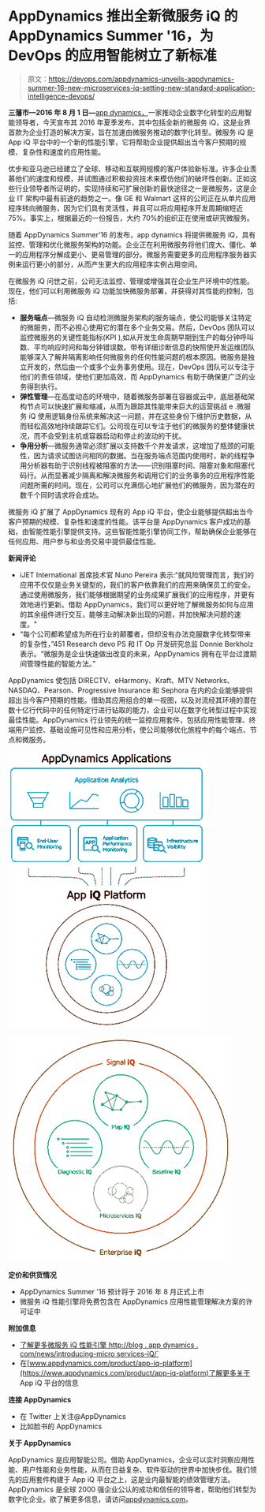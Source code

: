# AppDynamics 推出全新微服务 iQ 的 AppDynamics Summer '16，为 DevOps 的应用智能树立了新标准

> 原文：<https://devops.com/appdynamics-unveils-appdynamics-summer-16-new-microservices-iq-setting-new-standard-application-intelligence-devops/>

**三藩市—2016 年 8 月 1 日—**[app dynamics，](https://www.appdynamics.com/)一家推动企业数字化转型的应用智能领导者，今天宣布其 2016 年夏季发布，其中包括全新的微服务 iQ，这是业界首款为企业打造的解决方案，旨在加速由微服务推动的数字化转型。微服务 iQ 是 App iQ 平台中的一个新的性能引擎，它将帮助企业提供超出当今客户预期的规模、复杂性和速度的应用性能。

优步和亚马逊已经建立了全球、移动和互联网规模的客户体验新标准。许多企业羡慕他们的速度和规模，并试图通过积极投资技术来模仿他们的破坏性创新。正如这些行业领导者所证明的，实现持续和可扩展创新的最快途径之一是微服务，这是企业 IT 架构中最有前途的趋势之一。像 GE 和 Walmart 这样的公司正在从单片应用程序转向微服务，因为它们具有灵活性，并且可以将应用程序开发周期缩短近 75%。事实上，根据最近的一份报告，大约 70%的组织正在使用或研究微服务。

随着 AppDynamics Summer’16 的发布，app dynamics 将提供微服务 iQ，具有监控、管理和优化微服务架构的功能。企业正在利用微服务将他们庞大、僵化、单一的应用程序分解成更小、更易管理的部分。微服务需要更多的应用程序服务器实例来运行更小的部分，从而产生更大的应用程序实例占用空间。

在微服务 iQ 问世之前，公司无法监控、管理或增强其在企业生产环境中的性能。现在，他们可以利用微服务 iQ 功能加快微服务部署，并获得对其性能的控制，包括:

*   **服务端点**—微服务 iQ 自动检测微服务架构的服务端点，使公司能够关注特定的微服务，而不必担心使用它的潜在多个业务交易。然后，DevOps 团队可以监控微服务的关键性能指标(KPI ),如从开发生命周期早期到生产的每分钟呼叫数、平均响应时间和每分钟错误数。带有详细诊断信息的快照使开发运维团队能够深入了解并隔离影响任何微服务的任何性能问题的根本原因。微服务是独立开发的，然后由一个或多个业务事务使用。现在，DevOps 团队可以专注于他们的责任领域，使他们更加高效，而 AppDynamics 有助于确保更广泛的业务得到执行。
*   **弹性管理**—在高度动态的环境中，随着微服务部署在容器或云中，底层基础架构节点可以快速扩展和缩减，从而为跟踪其性能带来巨大的运营挑战
    e .微服务 iQ 使用逻辑身份系统来解决这一问题，并在这些身份下维护历史数据，从而轻松高效地持续跟踪它们。公司现在可以专注于他们的微服务的整体健康状况，而不会受到主机或容器启动和停止的波动的干扰。
*   **争用分析**—微服务通常必须扩展以支持数千个并发请求，这增加了瓶颈的可能性，因为请求试图访问相同的数据。当在服务端点范围内使用时，新的线程争用分析器有助于识别线程被阻塞的方法——识别阻塞时间、阻塞对象和阻塞代码行。从而显著减少隔离和解决微服务和调用它们的业务事务的应用程序性能问题所需的时间。现在，公司可以充满信心地扩展他们的微服务，因为潜在的数千个同时请求将会成功。

微服务 iQ 扩展了 AppDynamics 现有的 App iQ 平台，使企业能够提供超出当今客户预期的规模、复杂性和速度的性能。该平台是 AppDynamics 客户成功的基础，由智能性能引擎提供支持。这些智能性能引擎协同工作，帮助确保企业能够在任何应用、用户参与和业务交易中提供最佳性能。

**新闻评论**

*   iJET International 首席技术官 Nuno Pereira 表示:“就风险管理而言，我们的应用不仅仅是业务关键型的，我们的客户依靠我们的应用来确保员工的安全。通过使用微服务，我们能够根据期望的业务成果扩展我们的应用程序，并更有效地进行更新。借助 AppDynamics，我们可以更好地了解微服务如何与应用的其余组件进行交互，能够主动解决新出现的问题，并加快解决问题的速度。"
*   “每个公司都希望成为所在行业的颠覆者，但却没有办法克服数字化转型带来的复杂性，”451 Research devo PS 和 IT Op 开发研究总监 Donnie Berkholz 表示。“微服务是企业快速做出改变的未来，AppDynamics 拥有在平台过渡期间管理性能的智能方法。”

AppDynamics 使包括 DIRECTV、eHarmony、Kraft、MTV Networks、NASDAQ、Pearson、Progressive Insurance 和 Sephora 在内的企业能够提供超出当今客户预期的性能。借助其应用组合的单一视图，以及对流经其环境的潜在数十亿行代码中的任何特定行进行钻取的能力，企业可以在数字化转型过程中实现最佳性能。AppDynamics 行业领先的统一监控应用套件，包括应用性能管理、终端用户监控、基础设施可见性和应用分析，使公司能够优化旅程中的每个端点、节点和微服务。

![image003](img/46bd2af425958b28c4186a6ccd277e54.png)

**![image002](img/1aab0ed06c14eb73e78870c3bc091985.png)**

**定价和供货情况**

*   AppDynamics Summer '16 预计将于 2016 年 8 月正式上市
*   微服务 iQ 性能引擎将免费包含在 AppDynamics 应用性能管理解决方案的许可证中

**附加信息**

*   [了解更多微服务 iQ 性能引擎 http://blog . app dynamics . com/news/introducing-micro services-iQ/`](http://blog.appdynamics.com/news/introducing-microservices-iq/)
*   在[www.appdynamics.com/product/app-iq-platform](https://www.appdynamics.com/product/app-iq-platform)了解更多关于 App iQ 平台的信息

**连接 AppDynamics**

*   在 Twitter 上关注@AppDynamics
*   比如脸书的 AppDynamics

**关于 AppDynamics**

AppDynamics 是应用智能公司。借助 AppDynamics，企业可以实时洞察应用性能、用户性能和业务性能，从而在日益复杂、软件驱动的世界中加快步伐。我们领先的应用套件构建于 App iQ 平台之上，这是业内最智能的绩效管理方法。AppDynamics 是全球 2000 强企业公认的成功和信任的领导者，帮助他们转型为数字化企业。欲了解更多信息，请访问[appdynamics.com](https://www.appdynamics.com/)。